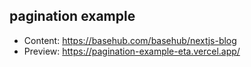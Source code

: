 ## pagination example

- Content: https://basehub.com/basehub/nextjs-blog
- Preview: https://pagination-example-eta.vercel.app/
